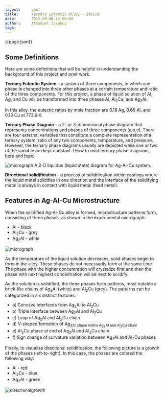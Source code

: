 ```yaml
---
layout:     post
title:      Ternary Eutectic Alloy - Basics
date:       2015-09-08 12:00:00
author:     Almambet Iskakov
tags: 		
---
```

<!-- Start Writing Below in Markdown -->


{{page.json}}

## Some Definitions

Here are some definitions that will be helpful in understanding the background of this project and proir work.

**Ternary Eutectic System** - a system of three components, in which one phase is changed into three other phases at a certain temperature and ratio of the three components. For this project, a phase of liquid solution of Al, Ag, and Cu will be transformed into three phases Al, Al<sub>2</sub>Cu, and Ag<sub>2</sub>Al.

In this alloy, the eutectic ratios by mole fraction are 0.18 Ag, 0.69 Al, and 0.13 Cu at 773.6 K.

**Ternary Phase Diagram** - a 2- or 3-dimensional phase diagram that represents concentrations and phases of three components (a,b,c). There are four external variables that constitute a complete representation of a ternary system, ratio of any two components, temperature, and pressure. However, the ternary phase diagrams usually are depicted while one or two of the variable are kept constant. (How to read ternary phase diagrams, [here](https://www.uwgb.edu/dutchs/Petrology/Teutect.htm) and [here](http://www.asminternational.org/documents/10192/1849770/05342G_Sample_BuyNow.pdf/230f1568-32a2-4669-a03d-b33278ca8825))

![micrograph](/MIC-Ternary-Eutectic-Alloy/img/liquidus-diagram.jpg)
A 2-D liquidus (liquid state) diagram for Ag-Al-Cu system.

**Directional solidification** - a process of solidification within castings where the liquid metal solidifies in one direction and the interface of the solidifying metal is always in contact with liquid metal (feed metal).


## Features in Ag-Al-Cu Microstructure

When the solidified Ag-Al-Cu alloy is formed, microstructure patterns form, consisting of three phases, as shown in the experimental micrograph:

* Al - black 
* Al<sub>2</sub>Cu - grey
* Ag<sub>2</sub>Al - white

![micrograph](/MIC-Ternary-Eutectic-Alloy/img/micrograph.png)

As the temperature of the liquid solution decreases, solid phases begin to form in the alloy. These phases do not necessarily form at the same time. The phase with the higher concentration will crystalize first and then the phase with next highest concentration will be next to solidify. 

As the solution is solidified, the three phases form patterns, most notable a brick-like chains of  Ag<sub>2</sub>Al (white) and Al<sub>2</sub>Cu (grey). The patterns can be categorized in six distinct features:

* a) Concave interfaces from Ag<sub>2</sub>Al to Al<sub>2</sub>Cu
* b) Triple interface between Ag<sub>2</sub>Al and  Al<sub>2</sub>Cu
* c) Loop of Ag<sub>2</sub>Al and  Al<sub>2</sub>Cu chain
* d) V-shaped formation of Ag<sub>2Al phase within Ag<sub>2</sub>Al and  Al<sub>2</sub>Cu chain
* e) Al<sub>2</sub>Cu phase at end of Ag<sub>2</sub>Al and  Al<sub>2</sub>Cu chain
* f) Sign change of curvature variation between Ag<sub>2</sub>Al and  Al<sub>2</sub>Cu phases

Finally, to visualize directional solidification, the following picture is a growth of the phases (left-to-right). In this case, the phases are colored the following way:

* Al - red
* Al<sub>2</sub>Cu - blue
* Ag<sub>2</sub>Al - green

![directionalgrowth](/MIC-Ternary-Eutectic-Alloy/img/directional-growth.png)



